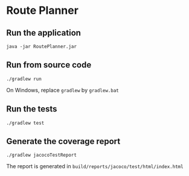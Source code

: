 # Route Planner

## Run the application

`java -jar RoutePlanner.jar`

## Run from source code

`./gradlew run`

On Windows, replace `gradlew` by `gradlew.bat`

## Run the tests

`./gradlew test`

## Generate the coverage report

`./gradlew jacocoTestReport`

The report is generated in `build/reports/jacoco/test/html/index.html`
